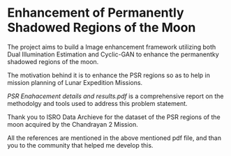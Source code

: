 # Enhancement of Permanently Shadowed Regions of the Moon 


The project aims to build a Image enhancement framework utilizing both Dual Illumination Estimation and Cyclic-GAN to enhance the permanentky shadowed regions of the moon. 

The motivation behind it is to enhance the PSR regions so as to help in mission planning of Lunar Expedition Missions. 

*PSR Enahacement details and results.pdf* is a comprehensive report on the methodolgy and tools used to address this problem statement. 

Thank you to ISRO Data Archieve for the dataset of the PSR regions of the moon acquired by the Chandrayan 2 Mission. 

All the references are mentioned in the above mentioned pdf file, and than you to the community that helped me develop this.
